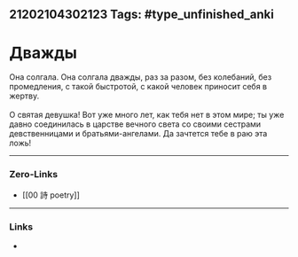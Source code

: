 21202104302123
Tags: #type_unfinished_anki
---
# Дважды

Она солгала. Она солгала дважды, раз за разом, без колебаний, без промедления, с такой быстротой, с какой человек приносит себя в жертву.<br><br>О святая девушка! Вот уже много лет, как тебя нет в этом мире; ты уже давно соединилась в царстве вечного света со своими сестрами девственницами и братьями-ангелами. Да зачтется тебе в раю эта ложь!

---
### Zero-Links
- [[00 詩 poetry]]
---
### Links
-